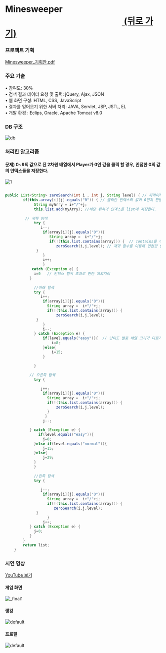 # Minesweeper &nbsp;&nbsp;&nbsp;&nbsp;&nbsp;&nbsp;&nbsp;&nbsp;&nbsp;&nbsp;&nbsp;&nbsp;&nbsp;&nbsp;&nbsp;&nbsp;&nbsp;&nbsp;&nbsp;&nbsp;&nbsp;&nbsp;&nbsp;&nbsp;&nbsp;&nbsp;&nbsp;&nbsp;&nbsp;&nbsp;&nbsp;&nbsp;&nbsp;&nbsp;&nbsp;&nbsp;&nbsp;&nbsp;&nbsp;&nbsp;&nbsp;&nbsp;&nbsp;&nbsp;&nbsp;&nbsp;&nbsp;&nbsp;&nbsp;&nbsp;&nbsp;&nbsp;&nbsp;&nbsp;&nbsp;&nbsp;&nbsp;<a href="https://github.com/penpar/portfolio "> (뒤로 가기)</a>

### 프로젝트 기획

[Minesweeper_기획안.pdf](https://github.com/penpar/Minesweeper/files/2138340/Minesweeper.pdf)

### 주요 기술
• 참여도: 30% <br/> 
• 검색 결과 데이터 요청 및 출력: jQuery, Ajax, JSON <br/>
• 웹 화면 구성: HTML, CSS, JavaScript <br/>
• 결과를 얻어오기 위한 서버 처리: JAVA, Servlet, JSP, JSTL, EL <br/>
• 개발 환경 : Eclips, Oracle, Apache Tomcat v8.0 <br/>


### DB 구조
![db](https://user-images.githubusercontent.com/17943275/42738267-f483fde2-88bb-11e8-8a86-a9f322ecc74e.png)

### 처리한 알고리즘


#### 문제) 0~9의 값으로 된 2차원 배열에서 Player가 0인 값을 클릭 할 경우, 인접한 0의 값의 인덱스들을 저장한다.
![1](https://user-images.githubusercontent.com/17943275/42738922-834a3e6e-88c7-11e8-871a-393353fce52b.png)

```java

public List<String> zeroSearch(int i , int j, String level) { // 파라미터는 클릭한 인덱스 i,j  난이도를 나타내는 level.
        if(this.array[i][j].equals("0")) { // 클릭한 인덱스의 값이 0인지 판별한다.
             String myArry = i+"/"+j; 
             this.list.add(myArry); //해당 위치의 인덱스를 list에 저장한다.
             
         // 위쪽 탐색
             try { 
                i--; 
                 if(array[i][j].equals("0")){
                    String array =  i+"/"+j;
                    if(!(this.list.contains(array))) {  // contains를 이용하여 배열의 중복값이 있는지 확인한다.                      
                       zeroSearch(i,j,level); // 재귀 함수를 이용해 인접한 인덱스로 이동해 수행한다.
              }
                 }
                 i++;
                 }
            catch (Exception e) {
             i=0   // 인덱스 범위 초과로 인한 예외처리
           }           
           
             //아래 탐색
             try {
                i++;
                 if(array[i][j].equals("0")){
                   String array =  i+"/"+j;
                   if(!(this.list.contains(array))) {       
                       zeroSearch(i,j,level);
              }
                 }
                 i--;
             } catch (Exception e) {   
            	 if(level.equals("easy")){  // 난이도 별로 배열 크기가 다르기 때문에 레벨의 따른 인덱스 값 초기화해준다.
            		 i=8;	 
            	 }else{
            		 i=15;
            	 }
                 
             }
             
           // 오른쪽 탐색 
             try { 

                j++;
                 if(array[i][j].equals("0")){
                   String array =  i+"/"+j;
                   if(!(this.list.contains(array))) {
                       zeroSearch(i,j,level);
                   }
                  }
                 j--;

           } catch (Exception e) {
        	   if(level.equals("easy")){
          		 j=8;	 
          	 }else if(level.equals("normal")){
          		 j=15;
          	 }else{
          		 j=29;
          	 }
          	 }
             
             //왼쪽 탐색
             try { 
                
                j--;
                 if(array[i][j].equals("0")){
                   String array =  i+"/"+j;
                   if(!(this.list.contains(array))) {
                      zeroSearch(i,j,level);
              }
                   }
                 j++;    
           } catch (Exception e) {
             j=0;
           }
        }   
        return list;
    }
```

### 시연 영상
[YouTube 보기](https://www.youtube.com/watch?v=HakVrDmy2ck)

#### 게임 화면
![_final1](https://user-images.githubusercontent.com/17943275/42421099-a68c1f0e-82bf-11e8-83e1-6d7133fc98c4.gif)

#### 랭킹
![default](https://user-images.githubusercontent.com/17943275/41822629-bc06224a-782d-11e8-80b1-f8d21f64a2f0.gif)


#### 프로필
![default](https://user-images.githubusercontent.com/17943275/41822695-c013a532-782e-11e8-9420-9b79b6cbe9b1.gif)
